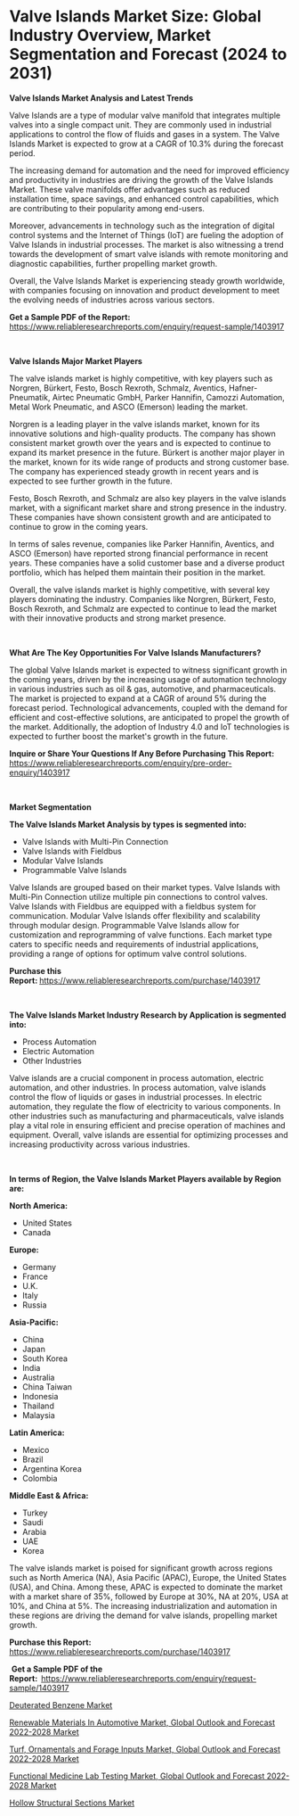 <p><h1>Valve Islands Market Size: Global Industry Overview, Market Segmentation and Forecast (2024 to 2031)</h1></p><p><strong>Valve Islands Market Analysis and Latest Trends</strong></p>
<p><p>Valve Islands are a type of modular valve manifold that integrates multiple valves into a single compact unit. They are commonly used in industrial applications to control the flow of fluids and gases in a system. The Valve Islands Market is expected to grow at a CAGR of 10.3% during the forecast period.</p><p>The increasing demand for automation and the need for improved efficiency and productivity in industries are driving the growth of the Valve Islands Market. These valve manifolds offer advantages such as reduced installation time, space savings, and enhanced control capabilities, which are contributing to their popularity among end-users.</p><p>Moreover, advancements in technology such as the integration of digital control systems and the Internet of Things (IoT) are fueling the adoption of Valve Islands in industrial processes. The market is also witnessing a trend towards the development of smart valve islands with remote monitoring and diagnostic capabilities, further propelling market growth.</p><p>Overall, the Valve Islands Market is experiencing steady growth worldwide, with companies focusing on innovation and product development to meet the evolving needs of industries across various sectors.</p></p>
<p><strong>Get a Sample PDF of the Report:&nbsp;</strong> <a href="https://www.reliableresearchreports.com/enquiry/request-sample/1403917">https://www.reliableresearchreports.com/enquiry/request-sample/1403917</a></p>
<p>&nbsp;</p>
<p><strong>Valve Islands Major Market Players</strong></p>
<p><p>The valve islands market is highly competitive, with key players such as Norgren, Bürkert, Festo, Bosch Rexroth, Schmalz, Aventics, Hafner-Pneumatik, Airtec Pneumatic GmbH, Parker Hannifin, Camozzi Automation, Metal Work Pneumatic, and ASCO (Emerson) leading the market.</p><p>Norgren is a leading player in the valve islands market, known for its innovative solutions and high-quality products. The company has shown consistent market growth over the years and is expected to continue to expand its market presence in the future. Bürkert is another major player in the market, known for its wide range of products and strong customer base. The company has experienced steady growth in recent years and is expected to see further growth in the future.</p><p>Festo, Bosch Rexroth, and Schmalz are also key players in the valve islands market, with a significant market share and strong presence in the industry. These companies have shown consistent growth and are anticipated to continue to grow in the coming years.</p><p>In terms of sales revenue, companies like Parker Hannifin, Aventics, and ASCO (Emerson) have reported strong financial performance in recent years. These companies have a solid customer base and a diverse product portfolio, which has helped them maintain their position in the market.</p><p>Overall, the valve islands market is highly competitive, with several key players dominating the industry. Companies like Norgren, Bürkert, Festo, Bosch Rexroth, and Schmalz are expected to continue to lead the market with their innovative products and strong market presence.</p></p>
<p>&nbsp;</p>
<p><strong>What Are The Key Opportunities For Valve Islands Manufacturers?</strong></p>
<p><p>The global Valve Islands market is expected to witness significant growth in the coming years, driven by the increasing usage of automation technology in various industries such as oil & gas, automotive, and pharmaceuticals. The market is projected to expand at a CAGR of around 5% during the forecast period. Technological advancements, coupled with the demand for efficient and cost-effective solutions, are anticipated to propel the growth of the market. Additionally, the adoption of Industry 4.0 and IoT technologies is expected to further boost the market's growth in the future.</p></p>
<p><strong>Inquire or Share Your Questions If Any Before Purchasing This Report:</strong> <a href="https://www.reliableresearchreports.com/enquiry/pre-order-enquiry/1403917">https://www.reliableresearchreports.com/enquiry/pre-order-enquiry/1403917</a></p>
<p>&nbsp;</p>
<p><strong>Market Segmentation</strong></p>
<p><strong>The Valve Islands Market Analysis by types is segmented into:</strong></p>
<p><ul><li>Valve Islands with Multi-Pin Connection</li><li>Valve Islands with Fieldbus</li><li>Modular Valve Islands</li><li>Programmable Valve Islands</li></ul></p>
<p><p>Valve Islands are grouped based on their market types. Valve Islands with Multi-Pin Connection utilize multiple pin connections to control valves. Valve Islands with Fieldbus are equipped with a fieldbus system for communication. Modular Valve Islands offer flexibility and scalability through modular design. Programmable Valve Islands allow for customization and reprogramming of valve functions. Each market type caters to specific needs and requirements of industrial applications, providing a range of options for optimum valve control solutions.</p></p>
<p><strong>Purchase this Report:&nbsp;</strong><a href="https://www.reliableresearchreports.com/purchase/1403917">https://www.reliableresearchreports.com/purchase/1403917</a></p>
<p>&nbsp;</p>
<p><strong>The Valve Islands Market Industry Research by Application is segmented into:</strong></p>
<p><ul><li>Process Automation</li><li>Electric Automation</li><li>Other Industries</li></ul></p>
<p><p>Valve islands are a crucial component in process automation, electric automation, and other industries. In process automation, valve islands control the flow of liquids or gases in industrial processes. In electric automation, they regulate the flow of electricity to various components. In other industries such as manufacturing and pharmaceuticals, valve islands play a vital role in ensuring efficient and precise operation of machines and equipment. Overall, valve islands are essential for optimizing processes and increasing productivity across various industries.</p></p>
<p>&nbsp;</p>
<p><strong>In terms of Region, the Valve Islands Market Players available by Region are:</strong></p>
<p>
    <p> <strong> North America: </strong>
        <ul>
            <li>United States</li>
            <li>Canada</li>
        </ul>
        </p> 
    <p> <strong> Europe: </strong>
        <ul>
            <li>Germany</li>
            <li>France</li>
            <li>U.K.</li>
            <li>Italy</li>
            <li>Russia</li>
        </ul>
        </p> 
    <p> <strong> Asia-Pacific: </strong>
        <ul>
            <li>China</li>
            <li>Japan</li>
            <li>South Korea</li>
            <li>India</li>
            <li>Australia</li>
            <li>China Taiwan</li>
            <li>Indonesia</li>
            <li>Thailand</li>
            <li>Malaysia</li>
        </ul>
        </p> 
    <p> <strong> Latin America: </strong>
        <ul>
            <li>Mexico</li>
            <li>Brazil</li>
            <li>Argentina Korea</li>
            <li>Colombia</li>
        </ul>
        </p> 
    <p> <strong> Middle East & Africa: </strong>
        <ul>
            <li>Turkey</li>
            <li>Saudi</li>
            <li>Arabia</li>
            <li>UAE</li>
            <li>Korea</li>
        </ul>
    </p>
    </p>
<p><p>The valve islands market is poised for significant growth across regions such as North America (NA), Asia Pacific (APAC), Europe, the United States (USA), and China. Among these, APAC is expected to dominate the market with a market share of 35%, followed by Europe at 30%, NA at 20%, USA at 10%, and China at 5%. The increasing industrialization and automation in these regions are driving the demand for valve islands, propelling market growth.</p></p>
<p><strong>Purchase this Report: </strong><a href="https://www.reliableresearchreports.com/purchase/1403917">https://www.reliableresearchreports.com/purchase/1403917</a></p>
<p>&nbsp;<strong>Get a Sample PDF of the Report:&nbsp;&nbsp;</strong><a href="https://www.reliableresearchreports.com/enquiry/request-sample/1403917">https://www.reliableresearchreports.com/enquiry/request-sample/1403917</a></p>
<p><strong></strong></p>
<p><p><a href="https://view.publitas.com/reportprime-1/deuterated-benzene-market-centers-on-aspects-such-as-market-growth-market-share-market-opportunity-and-projected-forecasts-spanning-from-2024-to-2031/">Deuterated Benzene Market</a></p><p><a href="https://unruly-ladybug-44b.notion.site/Renewable-Materials-In-Automotive-Market-Global-Outlook-and-Forecast-2022-2028-Market-Size-2024-2-4a2d91cad3c541f29bafcc7fcafbafb1">Renewable Materials In Automotive Market, Global Outlook and Forecast 2022-2028 Market</a></p><p><a href="https://poised-avenue-46d.notion.site/Turf-Ornamentals-and-Forage-Inputs-Market-Global-Outlook-and-Forecast-2022-2028-Market-Size-Growin-a583160bb5fb4fb487359f50ab64eabf">Turf, Ornamentals and Forage Inputs Market, Global Outlook and Forecast 2022-2028 Market</a></p><p><a href="https://gentle-editor-9db.notion.site/Functional-Medicine-Lab-Testing-Market-Global-Outlook-and-Forecast-2022-2028-Market-Research-Report-8d890d168397490aaeddaa49fd23f6fb">Functional Medicine Lab Testing Market, Global Outlook and Forecast 2022-2028 Market</a></p><p><a href="https://view.publitas.com/reportprime-1/hollow-structural-sections-market-size-growth-and-forecast-from-2024-2031/">Hollow Structural Sections Market</a></p></p>
